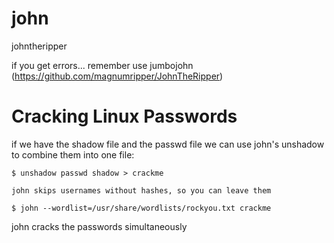# john

johntheripper

if you get errors... remember use jumbojohn (https://github.com/magnumripper/JohnTheRipper)


# Cracking Linux Passwords

if we have the shadow file and the passwd file we can use john's unshadow to combine them into one file:

~~~
$ unshadow passwd shadow > crackme
~~~

`john skips usernames without hashes, so you can leave them`

~~~
$ john --wordlist=/usr/share/wordlists/rockyou.txt crackme
~~~

john cracks the passwords simultaneously
